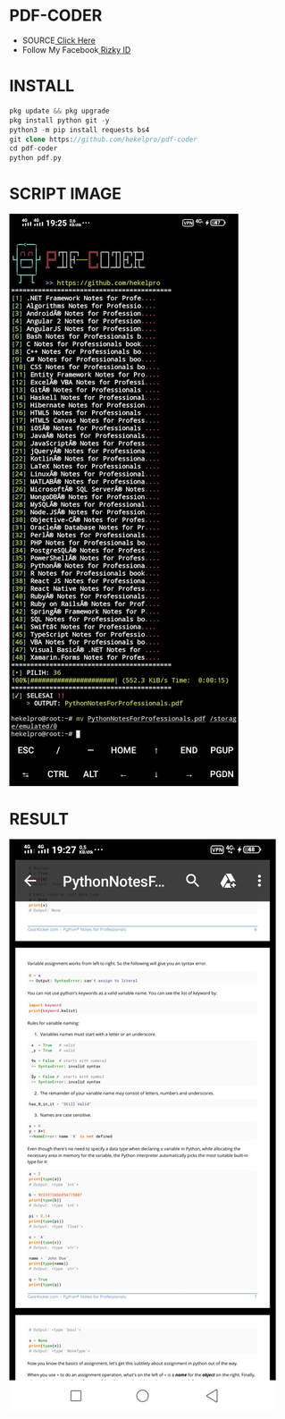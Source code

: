 # PDF-CODER
+ SOURCE<a href="https://books.goalkicker.com/"> Click Here</a><br>
+ Follow My Facebook<a href="https://www.facebook.com/riski.darmawan.1690671"> Rizky ID</a><br>
# INSTALL
```php
pkg update && pkg upgrade
pkg install python git -y
python3 -m pip install requests bs4
git clone https://github.com/hekelpro/pdf-coder
cd pdf-coder
python pdf.py
```
# SCRIPT IMAGE
![ss](https://github.com/hekelpro/pdf-coder/blob/main/screenshot/Screenshot_2020_1010_192551.jpg)
# RESULT
![result](https://github.com/hekelpro/pdf-coder/blob/main/screenshot/Screenshot_20201010_192702.jpg)

